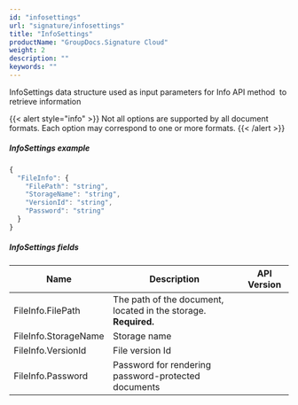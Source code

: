 ```yaml
---
id: "infosettings"
url: "signature/infosettings"
title: "InfoSettings"
productName: "GroupDocs.Signature Cloud"
weight: 2
description: ""
keywords: ""
---
```


InfoSettings data structure used as input parameters for Info API method  to retrieve information

{{< alert style="info" >}}
Not all options are supported by all document formats. Each option may correspond to one or more formats.
{{< /alert >}}

##### InfoSettings example #####

```javascript
{
  "FileInfo": {
    "FilePath": "string",
    "StorageName": "string",
    "VersionId": "string",
    "Password": "string"
  }
}

```

##### InfoSettings fields #####

|Name|Description|API Version
|---|---|---
|FileInfo.FilePath|The path of the document, located in the storage. **Required.**|
|FileInfo.StorageName|Storage name|
|FileInfo.VersionId|File version Id|
|FileInfo.Password|Password for rendering password-protected documents|
